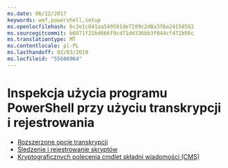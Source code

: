 ```yaml
---
ms.date: 06/12/2017
keywords: wmf,powershell,setup
ms.openlocfilehash: 6c2e1c641aa549591de7289c2d8a3f6a24158562
ms.sourcegitcommit: b6871f21bd666f9cd71dd336bb3f844cf472b56c
ms.translationtype: MT
ms.contentlocale: pl-PL
ms.lasthandoff: 02/03/2019
ms.locfileid: "55686964"
---
```

# <a name="audit-powershell-usage-using-transcription-and-logging"></a>Inspekcja użycia programu PowerShell przy użyciu transkrypcji i rejestrowania

- [Rozszerzone opcje transkrypcji](audit_transcript.md)
- [Śledzenie i rejestrowanie skryptów](audit_script.md)
- [Kryptograficznych polecenia cmdlet składni wiadomości (CMS)](audit_cms.md)
